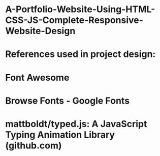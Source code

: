 # A-Portfolio-Website-Using-HTML-CSS-JS-Complete-Responsive-Website-Design

# References used in project design:

# Font Awesome 
# Browse Fonts - Google Fonts 
# mattboldt/typed.js: A JavaScript Typing Animation Library (github.com)

